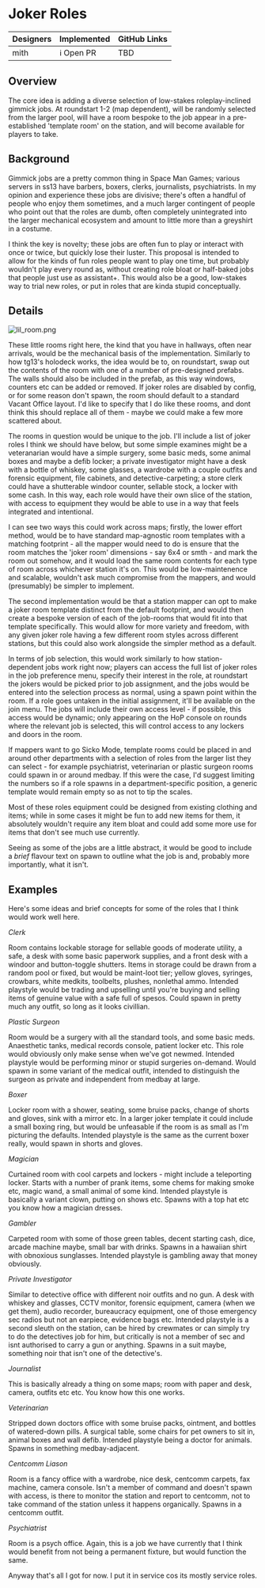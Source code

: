 # Joker Roles

| Designers | Implemented | GitHub Links |
|---|---|---|
| mith | :information_source: Open PR | TBD |


## Overview

The core idea is adding a diverse selection of low-stakes roleplay-inclined gimmick jobs. At roundstart 1-2 (map dependent), will be randomly selected from the larger pool, will have a room bespoke to the job appear in a pre-established 'template room' on the station, and will become available for players to take.

## Background

Gimmick jobs are a pretty common thing in Space Man Games; various servers in ss13 have barbers, boxers, clerks, journalists, psychiatrists. In my opinion and experience these jobs are divisive; there's often a handful of people who enjoy them sometimes, and a much larger contingent of people who point out that the roles are dumb, often completely unintegrated into the larger mechanical ecosystem and amount to little more than a greyshirt in a costume. 

I think the key is novelty; these jobs are often fun to play or interact with once or twice, but quickly lose their luster. This proposal is intended to allow for the kinds of fun roles people want to play one time, but probably wouldn't play every round as, without creating role bloat or half-baked jobs that people just use as assistant+. This would also be a good, low-stakes way to trial new roles, or put in roles that are kinda stupid conceptually.

## Details

![lil_room.png](../../../assets/images/jokerroles/lil_room.png)

These little rooms right here, the kind that you have in hallways, often near arrivals, would be the mechanical basis of the implementation. Similarly to how tg13's holodeck works, the idea would be to, on roundstart, swap out the contents of the room with one of a number of pre-designed prefabs. The walls should also be included in the prefab, as this way windows, counters etc can be added or removed. If joker roles are disabled by config, or for some reason don't spawn, the room should default to a standard Vacant Office layout. I'd like to specify that I do like these rooms, and dont think this should replace all of them - maybe we could make a few more scattered about.

The rooms in question would be unique to the job. I'll include a list of joker roles I think we should have below, but some simple examines might be a veteranarian would have a simple surgery, some basic meds, some animal boxes and maybe a defib locker; a private investigator might have a desk with a bottle of whiskey, some glasses, a wardrobe with a couple outfits and forensic equipment, file cabinets, and detective-carpeting; a store clerk could have a shutterable windoor counter, sellable stock, a locker with some cash. In this way, each role would have their own slice of the station, with access to equipment they would be able to use in a way that feels integrated and intentional.

I can see two ways this could work across maps; firstly, the lower effort method, would be to have standard map-agnostic room templates with a matching footprint - all the mapper would need to do is ensure that the room matches the 'joker room' dimensions - say 6x4 or smth - and mark the room out somehow, and it would load the same room contents for each type of room across whichever station it's on. This would be low-maintenence and scalable, wouldn't ask much compromise from the mappers, and would (presumably) be simpler to implement.

The second implementation would be that a station mapper can opt to make a joker room template distinct from the default footprint, and would then create a bespoke version of each of the job-rooms that would fit into that template specifically. This would allow for more variety and freedom, with any given joker role having a few different room styles across different stations, but this could also work alongside the simpler method as a default.

In terms of job selection, this would work similarly to how station-dependent jobs work right now; players can access the full list of joker roles in the job preference menu, specify their interest in the role, at roundstart the jokers would be picked prior to job assignment, and the jobs would be entered into the selection process as normal, using a spawn point within the room. If a role goes untaken in the initial assignment, it'll be available on the join menu. The jobs will include their own access level - if possible, this access would be dynamic; only appearing on the HoP console on rounds where the relevant job is selected, this will control access to any lockers and doors in the room.

If mappers want to go Sicko Mode, template rooms could be placed in and around other departments with a selection of roles from the larger list they can select - for example psychiatrist, veterinarian or plastic surgeon rooms could spawn in or around medbay. If this were the case, I'd suggest limiting the numbers so if a role spawns in a department-specific position, a generic template would remain empty so as not to tip the scales.

Most of these roles equipment could be designed from existing clothing and items; while in some cases it might be fun to add new items for them, it absolutely wouldn't require any item bloat and could add some more use for items that don't see much use currently.

Seeing as some of the jobs are a little abstract, it would be good to include a *brief* flavour text on spawn to outline what the job is and, probably more importantly, what it isn't.

## Examples

Here's some ideas and brief concepts for some of the roles that I think would work well here.


_Clerk_

Room contains lockable storage for sellable goods of moderate utility, a safe, a desk with some basic paperwork supplies, and a front desk with a windoor and button-toggle shutters. Items in storage could be drawn from a random pool or fixed, but would be maint-loot tier; yellow gloves, syringes, crowbars, white medkits, toolbelts, plushes, nonlethal ammo. Intended playstyle would be trading and upselling until you're buying and selling items of genuine value with a safe full of spesos. Could spawn in pretty much any outfit, so long as it looks civillian.

_Plastic Surgeon_

Room would be a surgery with all the standard tools, and some basic meds. Anaesthetic tanks, medical records console, patient locker etc. This role would obviously only make sense when we've got newmed. Intended playstyle would be performing minor or stupid surgeries on-demand. Would spawn in some variant of the medical outfit, intended to distinguish the surgeon as private and independent from medbay at large.

_Boxer_

Locker room with a shower, seating, some bruise packs, change of shorts and gloves, sink with a mirror etc. In a larger joker template it could include a small boxing ring, but would be unfeasable if the room is as small as I'm picturing the defaults. Intended playstyle is the same as the current boxer really, would spawn in shorts and gloves.

_Magician_

Curtained room with cool carpets and lockers - might include a teleporting locker. Starts with a number of prank items, some chems for making smoke etc, magic wand, a small animal of some kind. Intended playstyle is basically a variant clown, putting on shows etc. Spawns with a top hat etc you know how a magician dresses.

_Gambler_

Carpeted room with some of those green tables, decent starting cash, dice, arcade machine maybe, small bar with drinks. Spawns in a hawaiian shirt with obnoxious sunglasses. Intended playstyle is gambling away that money obviously.

_Private Investigator_

Similar to detective office with different noir outfits and no gun. A desk with whiskey and glasses, CCTV monitor, forensic equipment, camera (when we get them), audio recorder, bureaucracy equipment, one of those emergency sec radios but not an earpiece, evidence bags etc. Intended playstyle is a second sleuth on the station, can be hired by crewmates or can simply try to do the detectives job for him, but critically is not a member of sec and isnt authorised to carry a gun or anything. Spawns in a suit maybe, something noir that isn't one of the detective's.

_Journalist_

This is basically already a thing on some maps; room with paper and desk, camera, outfits etc etc. You know how this one works.

_Veterinarian_

Stripped down doctors office with some bruise packs, ointment, and bottles of watered-down pills. A surgical table, some chairs for pet owners to sit in, animal boxes and wall defib. Intended playstyle being a doctor for animals. Spawns in something medbay-adjacent.

_Centcomm Liason_

Room is a fancy office with a wardrobe, nice desk, centcomm carpets, fax machine, camera console. Isn't a member of command and doesn't spawn with access, is there to monitor the station and report to centcomm, not to take command of the station unless it happens organically. Spawns in a centcomm outfit.

_Psychiatrist_

Room is a psych office. Again, this is a job we have currently that I think would benefit from not being a permanent fixture, but would function the same.


Anyway that's all I got for now. I put it in service cos its mostly service roles.